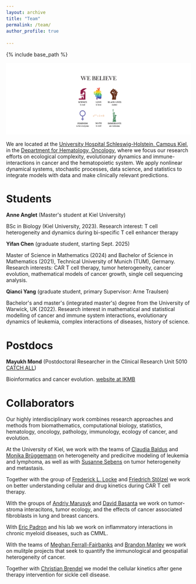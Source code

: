 ```yaml
---
layout: archive
title: "Team"
permalink: /team/
author_profile: true

---
```


{% include base_path %}

![We believe!](/images/WeBelieve_Math.png)

We are located at the <u><a href="https://www.uksh.de" target="_blank">University Hospital Schleswig-Holstein, Campus Kiel</a></u>, in the <u><a href="https://www.uksh.de/med2-kiel/" target="_blank">Department for Hematology, Oncology</a></u>, where we focus our research efforts on ecological complexity, evolutionary dynamics and immune-interactions in cancer and the hematopoietic system. We apply nonlinear dynamical systems, stochastic processes, data science, and statistics to integrate models with data and make clinically relevant predictions. 


Students
======

**Anne Anglet** (Master's student at Kiel University)

BSc in Biology (Kiel University, 2023). Research interest: T cell heterogeneity and dynamics during bi-specific T cell enhancer therapy  


**Yifan Chen** (graduate student, starting Sept. 2025)

Master of Science in Mathematics (2024) and Bachelor of Science in Mathematics (2021), Technical University of Munich (TUM), Germany. Research interests: CAR T cell therapy, tumor heterogeneity, cancer evolution, mathematical models of cancer growth, single cell sequencing analysis.

**Qianci Yang** (graduate student, primary Supervisor: Arne Traulsen)

Bachelor's and master's (integrated master's) degree from the University of Warwick, UK (2022). Research interest in mathematical and statistical modelling of cancer and immune system interactions, evolutionary dynamics of leukemia, complex interactions of diseases, history of science. 


Postdocs
======

**Mayukh Mond** (Postdoctoral Researcher in the Clinical Research Unit 5010 <u><a href="https://www.catchall-kfo5010.com/" target="_blank">CATCH ALL</a></u>)

Bioinformatics and cancer evolution. <u><a href="[https://www.catchall-kfo5010.com/](https://www.ikmb.uni-kiel.de/people/mayukh-mondal/)" target="_blank">website at IKMB</a></u>

Collaborators
======

Our highly interdisciplinary work combines research approaches and methods from biomathematics, computational biology, statistics, hematology, oncology, pathology, immunology, ecology of cancer, and evolution. 

At the University of Kiel, we work with the teams of <u><a href="https://www.medizin.uni-kiel.de/en/deans-office/deans/baldus">Claudia Baldus</a></u> and <u><a href="https://www.uksh.de/haematologielabor-kiel/Wir+%C3%BCber+uns/Team/Leitung.html">Monika Brüggemann</a></u> on heterogeneity and predicitve modeling of leukemia and lymphoma, as well as with <u><a href="https://www.iet.uni-kiel.de/en">Susanne Sebens</a></u> on tumor heterogeneity and metastasis.

Together with the group of <u><a href="https://moffitt.org/providers/frederick-locke/">Frederick L. Locke</a></u> and <u><a href="https://www.uni-kiel.de/de/detailansicht/news/119-portrait-friedrich-stoelzel">Friedrich Stölzel</a></u> we work on better understanding cellular and drug kinetics during CAR T cell therapy. 

With the groups of <u><a href="https://labpages2.moffitt.org/marusyk/lab-members/">Andriy Marusyk</a></u> and <u><a href="https://lab.moffitt.org/cancerevo/">David Basanta</a></u> we work on tumor-stroma interacitons, tumor ecology, and the effects of cancer associated fibroblasts in lung and breast cancers. 

With <u><a href="https://padronlab.moffitt.org/">Eric Padron</a></u> and his lab we work on inflammatory interactions in chronic myeloid diseases, such as CMML.

With the teams of <u><a href="http://meghan.ferrall-fairbanks.com/">Meghan Ferrall-Fairbanks</a></u> and <u><a href="https://moffitt.org/providers/brandon-manley/">Brandon Manley</a></u> we work on mulitple projects that seek to quantify the immunological and geospatial heterogeneity of cancer. 

Together with <u><a href="https://connects.catalyst.harvard.edu/Profiles/display/Person/116215">Christian Brendel</a></u> we model the cellular kinetics after gene therapy intervention for sickle cell disease. 
 












